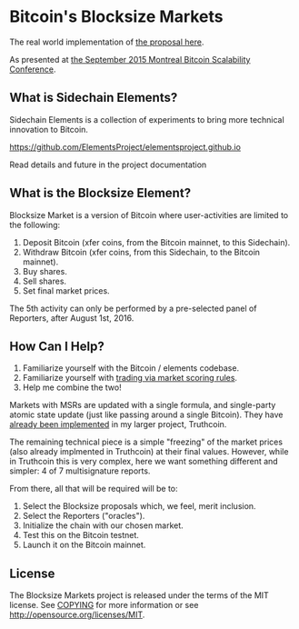 Bitcoin's Blocksize Markets
=================================

The real world implementation of [the proposal here](http://www.truthcoin.info/blog/win-win-blocksize/).

As presented at [the September 2015 Montreal Bitcoin Scalability Conference](https://scalingbitcoin.org/montreal2015/).

What is Sidechain Elements?
-----------------

Sidechain Elements is a collection of experiments to bring more technical innovation to Bitcoin.

https://github.com/ElementsProject/elementsproject.github.io

Read details and future in the project documentation

What is the Blocksize Element?
-----------------------

Blocksize Market is a version of Bitcoin where user-activities are limited to the following:

1. Deposit Bitcoin (xfer coins, from the Bitcoin mainnet, to this Sidechain).
2. Withdraw Bitcoin (xfer coins, from this Sidechain, to the Bitcoin mainnet).
3. Buy shares.
4. Sell shares.
5. Set final market prices.

The 5th activity can only be performed by a pre-selected panel of Reporters, after August 1st, 2016.

How Can I Help?
-----------------------

1. Familiarize yourself with the Bitcoin / elements codebase.
2. Familiarize yourself with [trading via market scoring rules](http://www.truthcoin.info/papers/LogMSR_Demo.xlsx).
3. Help me combine the two!

Markets with MSRs are updated with a single formula, and single-party atomic state update (just like passing around a single Bitcoin). They have [already been implemented](https://github.com/truthcoin/truthcoin-cpp/blob/master/src/primitives/market.h) in my larger project, Truthcoin.

The remaining technical piece is a simple "freezing" of the market prices (also already implmented in Truthcoin) at their final values. However, while in Truthcoin this is very complex, here we want something different and simpler: 4 of 7 multisignature reports.

From there, all that will be required will be to:

1. Select the Blocksize proposals which, we feel, merit inclusion.
2. Select the Reporters ("oracles").
3. Initialize the chain with our chosen market.
4. Test this on the Bitcoin testnet.
5. Launch it on the Bitcoin mainnet.

License
-------

The Blocksize Markets project is released under the terms of the MIT license. See [COPYING](COPYING) for more
information or see http://opensource.org/licenses/MIT.
